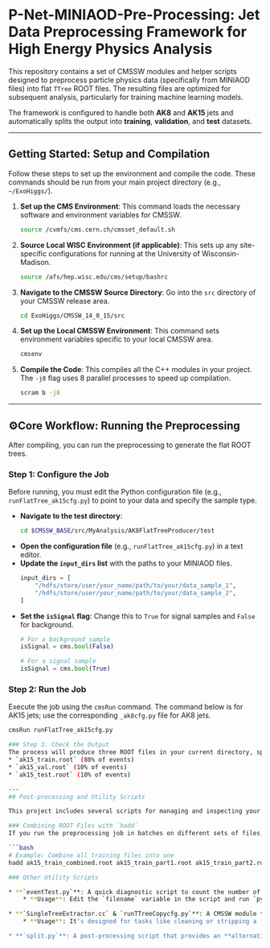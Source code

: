 # P-Net-MINIAOD-Pre-Processing: Jet Data Preprocessing Framework for High Energy Physics Analysis
This repository contains a set of CMSSW modules and helper scripts designed to preprocess particle physics data (specifically from MINIAOD files) into flat `TTree` ROOT files. The resulting files are optimized for subsequent analysis, particularly for training machine learning models.

The framework is configured to handle both **AK8** and **AK15** jets and automatically splits the output into **training**, **validation**, and **test** datasets.

---
## Getting Started: Setup and Compilation

Follow these steps to set up the environment and compile the code. These commands should be run from your main project directory (e.g., `~/ExoHiggs/`).

1.  **Set up the CMS Environment**:
    This command loads the necessary software and environment variables for CMSSW.
    ```bash
    source /cvmfs/cms.cern.ch/cmsset_default.sh
    ```

2.  **Source Local WISC Environment (if applicable)**:
    This sets up any site-specific configurations for running at the University of Wisconsin-Madison.
    ```bash
    source /afs/hep.wisc.edu/cms/setup/bashrc
    ```

3.  **Navigate to the CMSSW Source Directory**:
    Go into the `src` directory of your CMSSW release area.
    ```bash
    cd ExoHiggs/CMSSW_14_0_15/src
    ```

4.  **Set up the Local CMSSW Environment**:
    This command sets environment variables specific to your local CMSSW area.
    ```bash
    cmsenv
    ```

5.  **Compile the Code**:
    This compiles all the C++ modules in your project. The `-j8` flag uses 8 parallel processes to speed up compilation.
    ```bash
    scram b -j8
    ```

---
## ⚙Core Workflow: Running the Preprocessing

After compiling, you can run the preprocessing to generate the flat ROOT trees.

### Step 1: Configure the Job
Before running, you must edit the Python configuration file (e.g., `runFlatTree_ak15cfg.py`) to point to your data and specify the sample type.

* **Navigate to the test directory**:
    ```bash
    cd $CMSSW_BASE/src/MyAnalysis/AK8FlatTreeProducer/test
    ```
* **Open the configuration file** (e.g., `runFlatTree_ak15cfg.py`) in a text editor.
* **Update the `input_dirs` list** with the paths to your MINIAOD files.
    ```python
    input_dirs = [
        "/hdfs/store/user/your_name/path/to/your/data_sample_1",
        "/hdfs/store/user/your_name/path/to/your/data_sample_2",
    ]
    ```
* **Set the `isSignal` flag**: Change this to `True` for signal samples and `False` for background.
    ```python
    # For a background sample
    isSignal = cms.bool(False)

    # For a signal sample
    isSignal = cms.bool(True)
    ```

### Step 2: Run the Job
Execute the job using the `cmsRun` command. The command below is for AK15 jets; use the corresponding `_ak8cfg.py` file for AK8 jets.

```bash
cmsRun runFlatTree_ak15cfg.py

### Step 3: Check the Output
The process will produce three ROOT files in your current directory, split into an 80/10/10 ratio:
* `ak15_train.root` (80% of events)
* `ak15_val.root` (10% of events)
* `ak15_test.root` (10% of events)

---
## Post-processing and Utility Scripts

This project includes several scripts for managing and inspecting your data *after* preprocessing.

### Combining ROOT Files with `hadd`
If you run the preprocessing job in batches on different sets of files, you will end up with multiple sets of `train`, `val`, and `test` files. You can merge them using the standard ROOT utility `hadd`.

```bash
# Example: Combine all training files into one
hadd ak15_train_combined.root ak15_train_part1.root ak15_train_part2.root ...

### Other Utility Scripts

* **`eventTest.py`**: A quick diagnostic script to count the number of events in the "Events" tree of any ROOT file.
    * **Usage**: Edit the `filename` variable in the script and run `python3 eventTest.py`.

* **`SingleTreeExtractor.cc` & `runTTreeCopycfg.py`**: A CMSSW module that performs a simple, complete copy of the "Events" TTree from one ROOT file to another.
    * **Usage**: It's designed for tasks like cleaning or stripping a file. Configure the input and output file paths in `runTTreeCopycfg.py` and execute it with `cmsRun`.

* **`split.py`**: A post-processing script that provides an **alternative** way to split data. If you used the original `AK8FlatTreeProducer` (which creates a single output file), this script can be used to manually split that file into train/val/test sets. **It is not needed if you use the updated C++ producers.**
